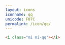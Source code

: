 ```yaml
---
layout: icons
iconname: qq
unicode: F07C
permalink: /icon/qq/
---
```


``` html
<i class="mi mi-qq"></i>
```

